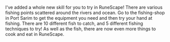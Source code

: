 I've added a whole new skill for you to try in RuneScape! There are various fishing points scattered around the rivers and ocean. Go to the fishing-shop in Port Sarim to get the equipment you need and then try your hand at fishing. There are 10 different fish to catch, and 5 different fishing techniques to try!
As well as the fish, there are now even more things to cook and eat in RuneScape.
